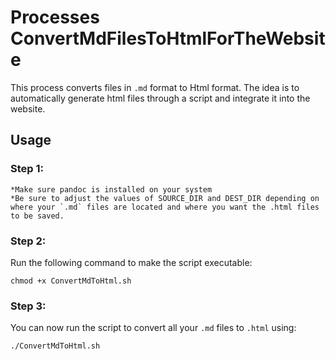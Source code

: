 # Processes ConvertMdFilesToHtmlForTheWebsite
This process converts files in `.md` format to Html format. The idea is to automatically generate html files through a script and integrate it into the website.

## Usage
### Step 1: 
    *Make sure pandoc is installed on your system
    *Be sure to adjust the values of SOURCE_DIR and DEST_DIR depending on where your `.md` files are located and where you want the .html files to be saved.
### Step 2:
  Run the following command to make the script executable:

    chmod +x ConvertMdToHtml.sh
### Step 3:
  You can now run the script to convert all your `.md` files to `.html` using:
    
    ./ConvertMdToHtml.sh

    

    
